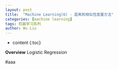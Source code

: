 ```yaml
---
layout: post
title:  "Machine Learning(6) - 距离和相似性度量方法"
categories: [machine learning]
tags: 机器学习系列
author: Wu Liu
---
```


* content
{:toc}

**Overview**
Logistic Regression




#aaa
